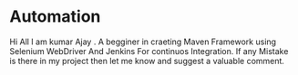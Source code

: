 # Automation
Hi All
I am kumar Ajay .
A begginer in craeting Maven Framework using Selenium WebDriver And Jenkins For continuos Integration.
If any Mistake is there in my project then let me know and suggest a valuable comment.
